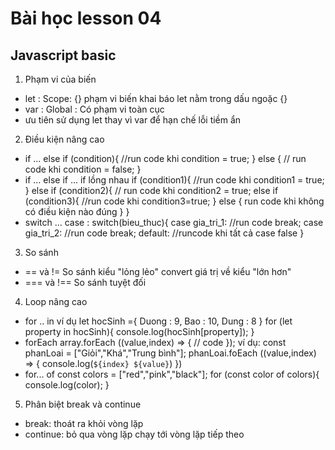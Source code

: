 # Bài học lesson 04 
## Javascript basic 
1. Phạm vi của biến 
- let : Scope: {} phạm vi biến khai báo let nằm trong dấu ngoặc {}
- var : Global : Có phạm vi toàn cục 
- ưu tiên sử dụng let thay vì var để hạn chế lỗi tiềm ẩn
2. Điều kiện nâng cao
- if ... else 
if (condition){
    //run code khi condition = true;
} else {
    // run code khi condition = false;
}
- if ... else if ... if lồng nhau 
if (condition1){
    //run code khi condition1 = true;
} else if (condition2){
    // run code khi condition2 = true;
    else if (condition3){
        //run code khi condition3=true;
    } else {
        run code khi không có điều kiện nào đúng
    }
}
- switch ... case : 
switch(bieu_thuc){
    case gia_tri_1:
    //run code
    break;
    case gia_tri_2:
    //run code
    break;
    default:
    //runcode khi tất cả case false
}
3. So sánh 
- == và != 
So sánh kiểu "lỏng lẻo" 
convert giá trị về kiểu "lớn hơn"
- === và !== 
So sánh tuyệt đối
4. Loop nâng cao 
- for .. in 
ví dụ
let hocSinh ={
    Duong : 9,
    Bao : 10,
    Dung : 8
}
for (let property in hocSinh){
    console.log(hocSinh[property]);
}
- forEach
array.forEach ((value,index) => {
    // code
});
ví dụ:
const phanLoai = ["Giỏi","Khá","Trung bình"];
phanLoai.foEach ((value,index) => {
    console.log(`${index} ${value}`)
})
- for... of
const colors = ["red","pink","black"];
for (const color of colors){
    console.log(color);
}
5. Phân biệt break và continue
- break: thoát ra khỏi vòng lặp
- continue: bỏ qua vòng lặp chạy tới vòng lặp tiếp theo